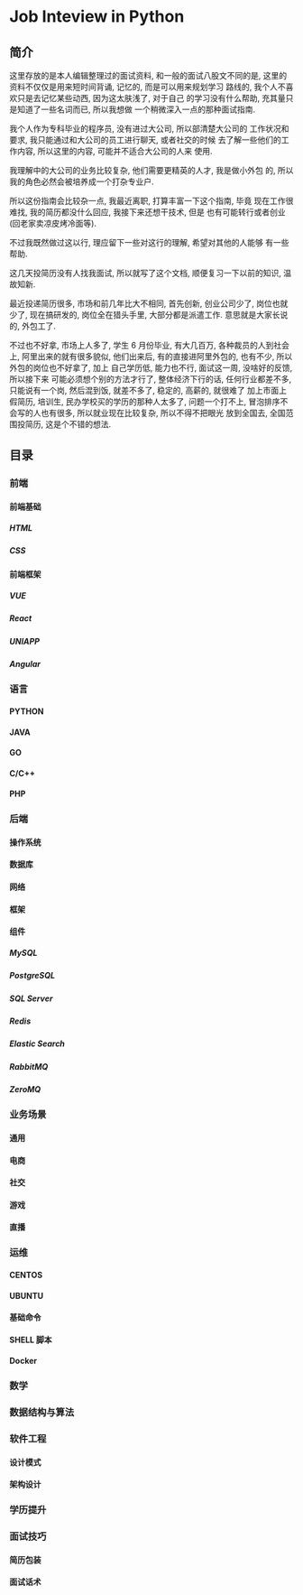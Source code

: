 # Job Inteview in Python

## 简介

这里存放的是本人编辑整理过的面试资料, 和一般的面试八股文不同的是,
这里的资料不仅仅是用来短时间背诵, 记忆的, 而是可以用来规划学习
路线的, 我个人不喜欢只是去记忆某些动西, 因为这太肤浅了, 对于自己
的学习没有什么帮助, 充其量只是知道了一些名词而已, 所以我想做
一个稍微深入一点的那种面试指南.

我个人作为专科毕业的程序员, 没有进过大公司, 所以部清楚大公司的
工作状况和要求, 我只能通过和大公司的员工进行聊天, 或者社交的时候
去了解一些他们的工作内容, 所以这里的内容, 可能并不适合大公司的人来
使用.

我理解中的大公司的业务比较复杂, 他们需要更精英的人才, 我是做小外包
的, 所以我的角色必然会被培养成一个打杂专业户.

所以这份指南会比较杂一点, 我最近离职, 打算丰富一下这个指南, 毕竟
现在工作很难找, 我的简历都没什么回应, 我接下来还想干技术, 但是
也有可能转行或者创业(回老家卖凉皮烤冷面等).

不过我既然做过这以行, 理应留下一些对这行的理解, 希望对其他的人能够
有一些帮助.

这几天投简历没有人找我面试, 所以就写了这个文档, 顺便复习一下以前的知识,
温故知新.

最近投递简历很多, 市场和前几年比大不相同, 首先创新, 创业公司少了,
岗位也就少了, 现在搞研发的, 岗位全在猎头手里, 大部分都是派遣工作.
意思就是大家长说的, 外包工了.

不过也不好拿, 市场上人多了, 学生 6 月份毕业, 有大几百万,
各种裁员的人到社会上, 阿里出来的就有很多貌似, 他们出来后,
有的直接进阿里外包的, 也有不少, 所以外包的岗位也不好拿了, 加上
自己学历低, 能力也不行, 面试这一周, 没啥好的反馈, 所以接下来
可能必须想个别的方法才行了, 整体经济下行的话, 任何行业都差不多,
只能说有一个岗, 然后混到饭, 就差不多了, 稳定的, 高薪的, 就很难了
加上市面上假简历, 培训生, 民办学校买的学历的那种人太多了, 问题一个打不上,
冒泡排序不会写的人也有很多, 所以就业现在比较复杂, 所以不得不把眼光
放到全国去, 全国范围投简历, 这是个不错的想法.

## 目录

### 前端

#### 前端基础
##### HTML
##### CSS

[//]: # (##### Javascript)

#### 前端框架
##### VUE 
##### React
##### UNIAPP
##### Angular

### 语言

#### PYTHON
#### JAVA
#### GO
#### C/C++
#### PHP

### 后端

#### 操作系统
#### 数据库
#### 网络
#### 框架
#### 组件

##### MySQL
##### PostgreSQL
##### SQL Server
##### Redis
##### Elastic Search
##### RabbitMQ
##### ZeroMQ

### 业务场景

#### 通用
#### 电商
#### 社交
#### 游戏
#### 直播

### 运维

#### CENTOS
#### UBUNTU
#### 基础命令
#### SHELL 脚本
#### Docker

### 数学
### 数据结构与算法

### 软件工程

#### 设计模式
#### 架构设计

### 学历提升

### 面试技巧

#### 简历包装

#### 面试话术
